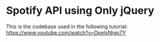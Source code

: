 # Spotify API using Only jQuery

This is the codebase used in the following tutorial:
https://www.youtube.com/watch?v=DpelsNigp7Y
